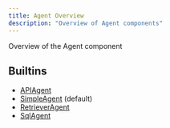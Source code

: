 ```yaml
---
title: Agent Overview
description: "Overview of Agent components"
---
```

Overview of the Agent component
## Builtins
* [APIAgent](/docs/components/apiagent/apiagent/)
* [SimpleAgent](/docs/components/simpleagent/simpleagent/) (default)
* [RetrieverAgent](/docs/components/retrieveragent/retrieveragent/)
* [SqlAgent](/docs/components/sqlagent/sqlagent/)